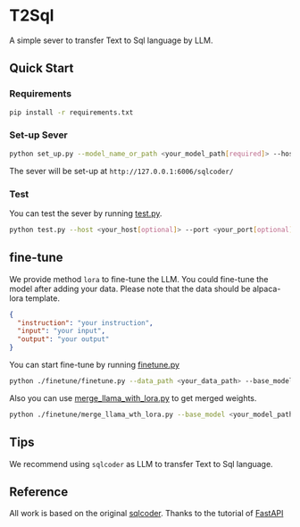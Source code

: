 # T2Sql
A simple sever to transfer Text to Sql language by LLM.

## Quick Start
### Requirements
```bash
pip install -r requirements.txt
```

### Set-up Sever
```bash
python set_up.py --model_name_or_path <your_model_path[required]> --host <your_host[optional]> --port <your_port[optional]>
```
The sever will be set-up at `http://127.0.0.1:6006/sqlcoder/`

### Test
You can test the sever by running [test.py](./test.py).
```bash
python test.py --host <your_host[optional]> --port <your_port[optional]>
```

## fine-tune
We provide method `lora` to fine-tune the LLM. You could fine-tune the model after adding your data. Please note that the data should be alpaca-lora template.
```json
{
  "instruction": "your instruction",
  "input": "your input",
  "output": "your output"
}
```
You can start fine-tune by running [finetune.py](./finetune/finetune.py)
```bash
python ./finetune/finetune.py --data_path <your_data_path> --base_model <your_model_path> --output_dir <your_output_dir>
```
Also you can use [merge_llama_with_lora.py](./finetune/merge_llama_with_lora.py) to get merged weights.
```bash
python ./finetune/merge_llama_wth_lora.py --base_model <your_model_path> --lora_model <your_lora_model_path> --output_type huggingface --output_dir <your_output_dir>
```

## Tips
We recommend using `sqlcoder` as LLM to transfer Text to Sql language.

## Reference
All work is based on the original [sqlcoder](https://github.com/defog-ai/sqlcoder).
Thanks to the tutorial of [FastAPI](https://fastapi.tiangolo.com/zh/)
